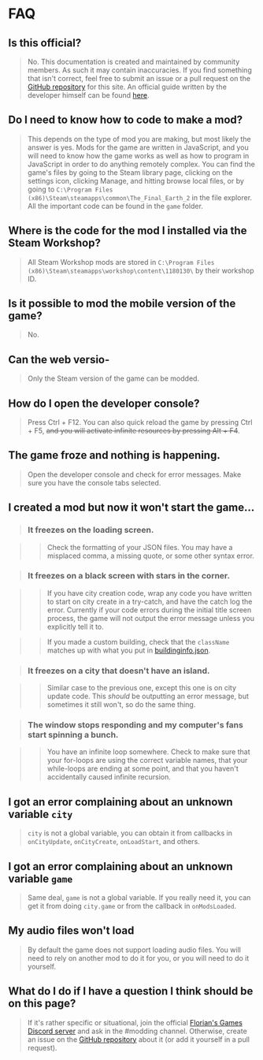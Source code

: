 # FAQ

## Is this official?

> No. This documentation is created and maintained by community members. As such it may contain inaccuracies. If you find something that isn't correct, feel free to submit an issue or a pull request on the [GitHub repository](https://github.com/tfe2-modding/tfe2-modding.github.io) for this site. An official guide written by the developer himself can be found [here](https://florianvanstrien.nl/TheFinalEarth2/modding.php).

## Do I need to know how to code to make a mod?

> This depends on the type of mod you are making, but most likely the answer is yes. Mods for the game are written in JavaScript, and you will need to know how the game works as well as how to program in JavaScript in order to do anything remotely complex. You can find the game's files by going to the Steam library page, clicking on the settings icon, clicking Manage, and hitting browse local files, or by going to `C:\Program Files (x86)\Steam\steamapps\common\The_Final_Earth_2` in the file explorer. All the important code can be found in the `game` folder.

## Where is the code for the mod I installed via the Steam Workshop?

> All Steam Workshop mods are stored in `C:\Program Files (x86)\Steam\steamapps\workshop\content\1180130\` by their workshop ID.

## Is it possible to mod the mobile version of the game?

> No.

## Can the web versio-

> Only the Steam version of the game can be modded.

## How do I open the developer console?

> Press Ctrl + F12. You can also quick reload the game by pressing Ctrl + F5, ~~and you will activate infinite resources by pressing Alt + F4~~.

## The game froze and nothing is happening.

> Open the developer console and check for error messages. Make sure you have the console tabs selected.

## I created a mod but now it won't start the game...

> ### It freezes on the loading screen.

>> Check the formatting of your JSON files. You may have a misplaced comma, a missing quote, or some other syntax error.

> ### It freezes on a black screen with stars in the corner.

>> If you have city creation code, wrap any code you have written to start on city create in a try-catch, and have the catch log the error. Currently if your code errors during the initial title screen process, the game will not output the error message unless you explicitly tell it to.

>> If you made a custom building, check that the `className` matches up with what you put in [buildinginfo.json](DataFiles/buildinginfo.json.html).

> ### It freezes on a city that doesn't have an island.

>> Similar case to the previous one, except this one is on city update code. This *should* be outputting an error message, but sometimes it still won't, so do the same thing.

> ### The window stops responding and my computer's fans start spinning a bunch.

>> You have an infinite loop somewhere. Check to make sure that your for-loops are using the correct variable names, that your while-loops are ending at some point, and that you haven't accidentally caused infinite recursion.

## I got an error complaining about an unknown variable `city`

> `city` is not a global variable, you can obtain it from callbacks in `onCityUpdate`, `onCityCreate`, `onLoadStart`, and others.

## I got an error complaining about an unknown variable `game`

> Same deal, `game` is not a global variable. If you really need it, you can get it from doing `city.game` or from the callback in `onModsLoaded`.

## My audio files won't load

> By default the game does not support loading audio files. You will need to rely on another mod to do it for you, or you will need to do it yourself.

## What do I do if I have a question I think should be on this page?

> If it's rather specific or situational, join the official [Florian's Games Discord server](https://discord.gg/r4H25JM) and ask in the #modding channel. Otherwise, create an issue on the [GitHub repository](https://github.com/tfe2-modding/tfe2-modding.github.io) about it (or add it yourself in a pull request).